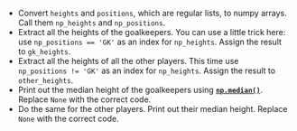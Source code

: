 + Convert `heights` and `positions`, which are regular lists, to numpy arrays. Call them `np_heights` and `np_positions`.
+ Extract all the heights of the goalkeepers. You can use a little trick here: use `np_positions == 'GK'` as an index for `np_heights`. Assign the result to `gk_heights`.
+ Extract all the heights of all the other players. This time use `np_positions != 'GK'` as an index for `np_heights`. Assign the result to `other_heights`.
+ Print out the median height of the goalkeepers using [**`np.median()`**](http://docs.scipy.org/doc/numpy-1.10.0/reference/generated/numpy.median.html). Replace `None` with the correct code.
+ Do the same for the other players. Print out their median height. Replace `None` with the correct code.